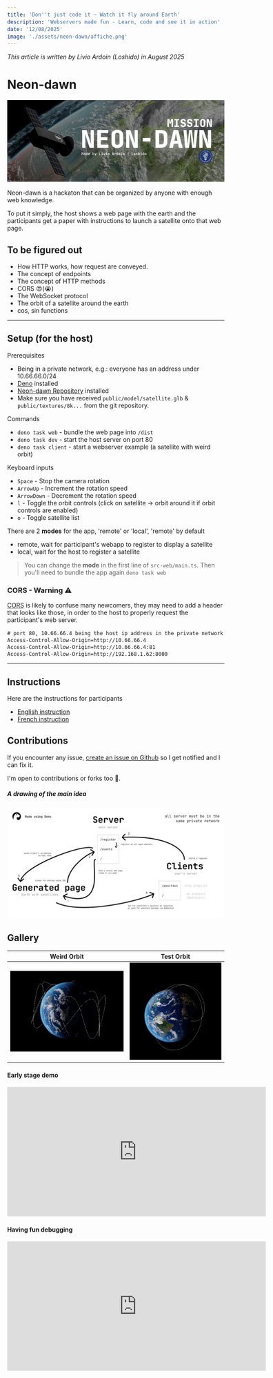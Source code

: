 ```yaml
---
title: 'Don''t just code it — Watch it fly around Earth'
description: 'Webservers made fun - Learn, code and see it in action'
date: '12/08/2025'  
image: './assets/neon-dawn/affiche.png'
---
```


*This article is written by Livio Ardoin (Loshido) in August 2025*

# Neon-dawn 
[
![Neon-dawn](./assets/neon-dawn/banner.png)
](https://github.com/Loshido/neon-dawn)

Neon-dawn is a hackaton that can be organized by anyone with enough web knowledge.


To put it simply, the host shows a web page with the earth and the participants get a paper with instructions to launch a satellite onto that web page.

## To be figured out

- How HTTP works, how request are conveyed.
- The concept of endpoints
- The concept of HTTP methods
- CORS 😍(😭)
- The WebSocket protocol
- The orbit of a satellite around the earth
- cos, sin functions

---

## Setup (for the host)

Prerequisites
- Being in a private network, e.g.: everyone has an address under 10.66.66.0/24
- [Deno](https://deno.com) installed
- [Neon-dawn Repository](https://github.com/Loshido/neon-dawn) installed
- Make sure you have received `public/model/satellite.glb` & `public/textures/8k...` from the git repository.

Commands
 - `deno task web` - bundle the web page into `/dist`
 - `deno task dev` - start the host server on port 80
 - `deno task client` - start a webserver example (a satellite with weird orbit)

Keyboard inputs
 - `Space` - Stop the camera rotation
 - `ArrowUp` - Increment the rotation speed
 - `ArrowDown` - Decrement the rotation speed
 - `l` - Toggle the orbit controls (click on satellite -> orbit around it if orbit controls are enabled)
 - `o` - Toggle satellite list


There are 2 **modes** for the app, 'remote' or 'local', 'remote' by default
 - remote, wait for participant's webapp to register to display a satellite
 - local, wait for the host to register a satellite

> You can change the **mode** in the first line of `src-web/main.ts`.
> Then you'll need to bundle the app again `deno task web`

### CORS - **Warning ⚠️**

<abbr title="Cross-Origin Resource Sharing">CORS</abbr> is likely to confuse many newcomers,
they may need to add a header that looks like those, in order to the host to properly request the participant's web server.

```.env
# port 80, 10.66.66.4 being the host ip address in the private network
Access-Control-Allow-Origin=http://10.66.66.4 
Access-Control-Allow-Origin=http://10.66.66.4:81 
Access-Control-Allow-Origin=http://192.168.1.62:8000
```

---

## Instructions

Here are the instructions for participants

 - [English instruction](/content/neon-dawn/instructions-en.pdf)
 - [French instruction](/content/neon-dawn/instructions-fr.pdf)


## Contributions

If you encounter any issue, [create an issue on Github](https://github.com/Loshido/neon-dawn/issues/new/choose) so I get notified and I can fix it. 

I'm open to contributions or forks too 🤗.

##### *A drawing of the main idea*

![Architecture](./assets/neon-dawn/architecture.png)

## Gallery


| Weird Orbit | Test Orbit |
| --- | --- |
| ![Weird Orbit](./assets/neon-dawn/weird-orbit.png) | ![Test Orbit](./assets/neon-dawn/test-orbit.png) |

#### Early stage demo 
<iframe width="600" height="300" loading="lazy" src="https://www.youtube-nocookie.com/embed/hstvH9vlXqU?si=yORvLGJMr4Kog65G&amp;controls=0" title="Neon-dawn test" frameborder="0" allow="accelerometer; autoplay; clipboard-write; encrypted-media; gyroscope; picture-in-picture; web-share" referrerpolicy="strict-origin-when-cross-origin" allowfullscreen></iframe>

#### Having fun debugging
<iframe width="600" height="300" loading="lazy" src="https://www.youtube-nocookie.com/embed/Vl2YJ6cfW50?si=RKgMHF7a_272qAbc&amp;controls=0" title="Neon-dawn test" frameborder="0" allow="accelerometer; autoplay; clipboard-write; encrypted-media; gyroscope; picture-in-picture; web-share" referrerpolicy="strict-origin-when-cross-origin" allowfullscreen></iframe>